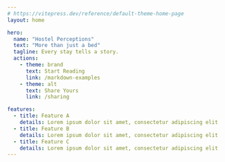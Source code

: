 ```yaml
---
# https://vitepress.dev/reference/default-theme-home-page
layout: home

hero:
  name: "Hostel Perceptions"
  text: "More than just a bed"
  tagline: Every stay tells a story.
  actions:
    - theme: brand
      text: Start Reading
      link: /markdown-examples
    - theme: alt
      text: Share Yours
      link: /sharing

features:
  - title: Feature A
    details: Lorem ipsum dolor sit amet, consectetur adipiscing elit
  - title: Feature B
    details: Lorem ipsum dolor sit amet, consectetur adipiscing elit
  - title: Feature C
    details: Lorem ipsum dolor sit amet, consectetur adipiscing elit
---
```

